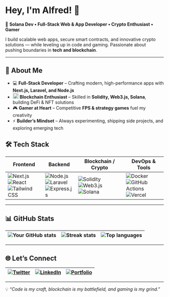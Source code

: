 # Hey, I'm Alfred! 👋  
🚀 **Solana Dev • Full-Stack Web & App Developer • Crypto Enthusiast • Gamer**  

I build scalable web apps, secure smart contracts, and innovative crypto solutions — while leveling up in code and gaming. Passionate about pushing boundaries in **tech and blockchain**.  

---

## 🌟 About Me  

- 💻 **Full-Stack Developer** – Crafting modern, high-performance apps with **Next.js, Laravel, and Node.js**  
- <img src="https://cryptologos.cc/logos/solana-sol-logo.svg" width="18" /> **Blockchain Enthusiast** – Skilled in **Solidity, Web3.js, Solana**, building DeFi & NFT solutions  
- 🎮 **Gamer at Heart** – Competitive **FPS & strategy games** fuel my creativity  
- ⚡ **Builder’s Mindset** – Always experimenting, shipping side projects, and exploring emerging tech  



## 🛠️ Tech Stack  

| **Frontend** | **Backend** | **Blockchain / Crypto** | **DevOps & Tools** |
|--------------|-------------|--------------------------|---------------------|
| ![Next.js](https://img.shields.io/badge/Next.js-000000?logo=nextdotjs&logoColor=white)<br>![React](https://img.shields.io/badge/React-20232A?logo=react&logoColor=61DAFB)<br>![Tailwind CSS](https://img.shields.io/badge/TailwindCSS-38B2AC?logo=tailwind-css&logoColor=white) | ![Node.js](https://img.shields.io/badge/Node.js-339933?logo=node.js&logoColor=white)<br>![Laravel](https://img.shields.io/badge/Laravel-FF2D20?logo=laravel&logoColor=white)<br>![Express.js](https://img.shields.io/badge/Express.js-404D59?logo=express) | ![Solidity](https://img.shields.io/badge/Solidity-363636?logo=solidity&logoColor=white)<br>![Web3.js](https://img.shields.io/badge/Web3.js-F16822?logo=web3.js&logoColor=white)<br>![Solana](https://img.shields.io/badge/Solana-9945FF?logo=solana&logoColor=white) | ![Docker](https://img.shields.io/badge/Docker-2496ED?logo=docker&logoColor=white)<br>![GitHub Actions](https://img.shields.io/badge/GitHub%20Actions-2088FF?logo=github-actions&logoColor=white)<br>![Vercel](https://img.shields.io/badge/Vercel-000000?logo=vercel&logoColor=white) |

---

## 📊 GitHub Stats  

| ![Your GitHub stats](https://github-readme-stats.vercel.app/api?username=XaidenLabs&show_icons=true&theme=radical) | ![Streak stats](https://github-readme-streak-stats.herokuapp.com/?user=XaidenLabs&theme=radical) | ![Top languages](https://github-readme-stats.vercel.app/api/top-langs/?username=XaidenLabs&layout=compact&theme=radical) |
|---|---|---|

---

## 🌐 Let’s Connect  

| [![Twitter](https://img.shields.io/badge/Twitter-%231DA1F2.svg?logo=Twitter&logoColor=white)](https://twitter.com/xaidenlabs) | [![LinkedIn](https://img.shields.io/badge/LinkedIn-%230A66C2.svg?logo=linkedin&logoColor=white)](https://linkedin.com/in/alfred-gabriel-5529a926a) | [![Portfolio](https://img.shields.io/badge/Portfolio-%23000000.svg?logo=vercel&logoColor=white)](https://xaidenlabs.com.ng) |
|---|---|---|

---

💡 *“Code is my craft, blockchain is my battlefield, and gaming is my grind.”*  
